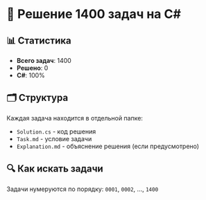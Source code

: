 # 🚀 Решение 1400 задач на C#

## 📊 Статистика
- **Всего задач**: 1400
- **Решено**: 0
- **C#**: 100%

## 🗂️ Структура
Каждая задача находится в отдельной папке:
- `Solution.cs` - код решения
- `Task.md` - условие задачи
- `Explanation.md` - объяснение решения (если предусмотрено)

## 🔍 Как искать задачи
Задачи нумеруются по порядку: `0001`, `0002`, ..., `1400`
